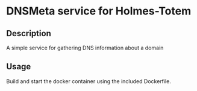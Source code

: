 # DNSMeta service for Holmes-Totem

## Description

A simple service for gathering DNS information about a domain

## Usage

Build and start the docker container using the included Dockerfile.
